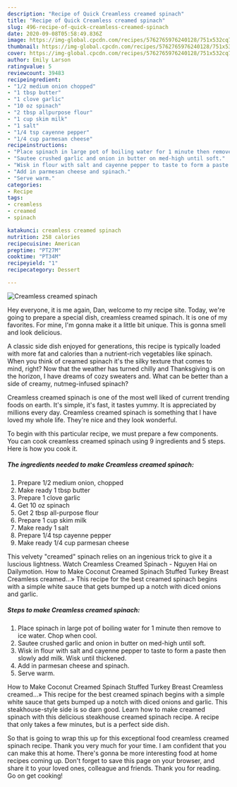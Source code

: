 ```yaml
---
description: "Recipe of Quick Creamless creamed spinach"
title: "Recipe of Quick Creamless creamed spinach"
slug: 496-recipe-of-quick-creamless-creamed-spinach
date: 2020-09-08T05:58:49.836Z
image: https://img-global.cpcdn.com/recipes/5762765976240128/751x532cq70/creamless-creamed-spinach-recipe-main-photo.jpg
thumbnail: https://img-global.cpcdn.com/recipes/5762765976240128/751x532cq70/creamless-creamed-spinach-recipe-main-photo.jpg
cover: https://img-global.cpcdn.com/recipes/5762765976240128/751x532cq70/creamless-creamed-spinach-recipe-main-photo.jpg
author: Emily Larson
ratingvalue: 5
reviewcount: 39483
recipeingredient:
- "1/2 medium onion chopped"
- "1 tbsp butter"
- "1 clove garlic"
- "10 oz spinach"
- "2 tbsp allpurpose flour"
- "1 cup skim milk"
- "1 salt"
- "1/4 tsp cayenne pepper"
- "1/4 cup parmesan cheese"
recipeinstructions:
- "Place spinach in large pot of boiling water for 1 minute then remove to ice water. Chop when cool."
- "Sautee crushed garlic and onion in butter on med-high until soft."
- "Wisk in flour with salt and cayenne pepper to taste to form a paste then slowly add milk. Wisk until thickened."
- "Add in parmesan cheese and spinach."
- "Serve warm."
categories:
- Recipe
tags:
- creamless
- creamed
- spinach

katakunci: creamless creamed spinach 
nutrition: 258 calories
recipecuisine: American
preptime: "PT27M"
cooktime: "PT34M"
recipeyield: "1"
recipecategory: Dessert

---
```



![Creamless creamed spinach](https://img-global.cpcdn.com/recipes/5762765976240128/751x532cq70/creamless-creamed-spinach-recipe-main-photo.jpg)

Hey everyone, it is me again, Dan, welcome to my recipe site. Today, we're going to prepare a special dish, creamless creamed spinach. It is one of my favorites. For mine, I'm gonna make it a little bit unique. This is gonna smell and look delicious.

A classic side dish enjoyed for generations, this recipe is typically loaded with more fat and calories than a nutrient-rich vegetables like spinach. When you think of creamed spinach it&#39;s the silky texture that comes to mind, right? Now that the weather has turned chilly and Thanksgiving is on the horizon, I have dreams of cozy sweaters and. What can be better than a side of creamy, nutmeg-infused spinach?

Creamless creamed spinach is one of the most well liked of current trending foods on earth. It's simple, it's fast, it tastes yummy. It is appreciated by millions every day. Creamless creamed spinach is something that I have loved my whole life. They're nice and they look wonderful.


To begin with this particular recipe, we must prepare a few components. You can cook creamless creamed spinach using 9 ingredients and 5 steps. Here is how you cook it.

<!--inarticleads1-->

##### The ingredients needed to make Creamless creamed spinach:

1. Prepare 1/2 medium onion, chopped
1. Make ready 1 tbsp butter
1. Prepare 1 clove garlic
1. Get 10 oz spinach
1. Get 2 tbsp all-purpose flour
1. Prepare 1 cup skim milk
1. Make ready 1 salt
1. Prepare 1/4 tsp cayenne pepper
1. Make ready 1/4 cup parmesan cheese


This velvety &#34;creamed&#34; spinach relies on an ingenious trick to give it a luscious lightness. Watch Creamless Creamed Spinach - Nguyen Hai on Dailymotion. How to Make Coconut Creamed Spinach Stuffed Turkey Breast Creamless creamed…» This recipe for the best creamed spinach begins with a simple white sauce that gets bumped up a notch with diced onions and garlic. 

<!--inarticleads2-->

##### Steps to make Creamless creamed spinach:

1. Place spinach in large pot of boiling water for 1 minute then remove to ice water. Chop when cool.
1. Sautee crushed garlic and onion in butter on med-high until soft.
1. Wisk in flour with salt and cayenne pepper to taste to form a paste then slowly add milk. Wisk until thickened.
1. Add in parmesan cheese and spinach.
1. Serve warm.


How to Make Coconut Creamed Spinach Stuffed Turkey Breast Creamless creamed…» This recipe for the best creamed spinach begins with a simple white sauce that gets bumped up a notch with diced onions and garlic. This steakhouse-style side is so darn good. Learn how to make creamed spinach with this delicious steakhouse creamed spinach recipe. A recipe that only takes a few minutes, but is a perfect side dish. 

So that is going to wrap this up for this exceptional food creamless creamed spinach recipe. Thank you very much for your time. I am confident that you can make this at home. There's gonna be more interesting food at home recipes coming up. Don't forget to save this page on your browser, and share it to your loved ones, colleague and friends. Thank you for reading. Go on get cooking!
